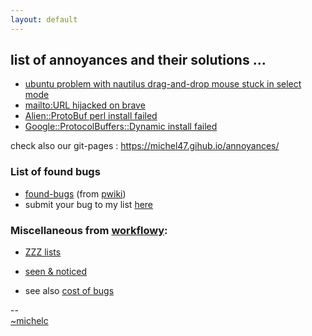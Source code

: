 ```yaml
---
layout: default
---
```

## list of annoyances and their solutions ...

* [ubuntu problem with nautilus drag-and-drop mouse stuck in select mode](mouse-stuck.html)
* [mailto:URL hijacked on brave](mailto-hijack.md)
* [Alien::ProtoBuf perl install failed](ap-install.html)
* [Google::ProtocolBuffers::Dynamic install failed](protobuf-install.html)


check also our git-pages : <https://michel47.gihub.io/annoyances/>

### List of found bugs

 * [found-bugs][FBUGS] (from [pwiki])
 * submit your bug to my list [here](https://workflowy.com/s/input-bucket/h4tBOI3XE5XM6zIJ)

### Miscellaneous from [workflowy][WFY]:

 * [ZZZ lists](https://workflowy.com/s/zzz/a81aB20G9AH5LTIe)
 * [seen & noticed][S&N]

 * see also [cost of bugs](https://duckduckgo.com/?q=!g+cost+of+bugs)




--&nbsp;<br>
[~michelc](https://workflowy.com/#/543361208bf6)


[FBUGS]: https://framagit.org/michelsphere/mywiki/-/wikis/found-bugs
[WFY]: https://workflowy.com/#/
[pwiki]: https://framagit.org/michelsphere/mywiki/-/wikis/home
[S&N]: https://workflowy.com/#/d23652ec2f22
[ZZZ]: https://workflowy.com/#/d15c669d50ac
